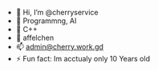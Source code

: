 - 👋 Hi, I’m @cherryservice
- 👀 Programmng, AI
- 🌱 C++
- 💞️ affelchen
- 📫 admin@cherry.work.gd
- ⚡ Fun fact: Im acctualy only 10 Years old

<!---
cherryservice/cherryservice is a ✨ special ✨ repository because its `README.md` (this file) appears on your GitHub profile.
You can click the Preview link to take a look at your changes.
--->
